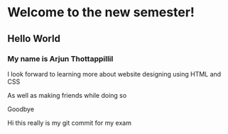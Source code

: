 <h1>Welcome to the new semester!</h1>
<h2>Hello World</h2>
<h3>My name is Arjun Thottappillil</h3>
<p>I look forward to learning more about website designing using HTML and CSS</p>
<p>As well as making friends while doing so</p>
<p>Goodbye</p>

<p>Hi this really is my git commit for my exam</p>
